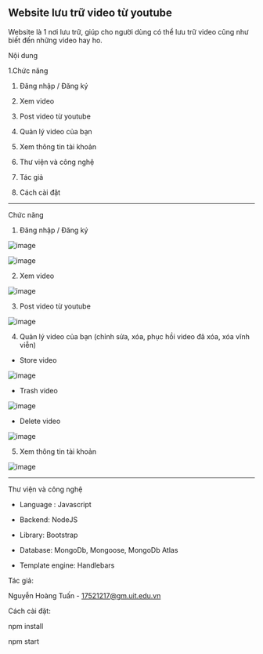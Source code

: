Website lưu trữ video từ youtube
---
Website là 1 nơi lưu trữ, giúp cho người dùng có thể lưu trữ video cũng như biết đến những video hay ho.

Nội dung

1.Chức năng

  1. Đăng nhập / Đăng ký
  
  2. Xem video
  
  3. Post video từ youtube
  
  4. Quản lý video của bạn
  
  5. Xem thông tin tài khoản

2. Thư viện và công nghệ

3. Tác giả

4. Cách cài đặt

---

Chức năng
  
  1. Đăng nhập / Đăng ký

  ![image](https://user-images.githubusercontent.com/48887111/122668969-272e6500-d1e5-11eb-9099-9aa7b1134180.png)
  
  ![image](https://user-images.githubusercontent.com/48887111/122668975-331a2700-d1e5-11eb-81cc-57d2ce610a8d.png)

  2. Xem video
  
  ![image](https://user-images.githubusercontent.com/48887111/122668986-4b8a4180-d1e5-11eb-9983-2cb05ea93d9a.png)
  
  3. Post video từ youtube
  
  ![image](https://user-images.githubusercontent.com/48887111/122669044-9f952600-d1e5-11eb-93b9-591bdb381825.png)

  4. Quản lý video của bạn (chỉnh sửa, xóa, phục hồi video đã xóa, xóa vĩnh viễn)
  
  * Store video
  
  ![image](https://user-images.githubusercontent.com/48887111/122669117-04e91700-d1e6-11eb-9454-9bef82a7b1c6.png)
  
  * Trash video
  
  ![image](https://user-images.githubusercontent.com/48887111/122669139-20542200-d1e6-11eb-9b3e-176b7b7be654.png)
  
  * Delete video
  
  ![image](https://user-images.githubusercontent.com/48887111/122669148-2e09a780-d1e6-11eb-9acc-29112e5c034f.png)

  5. Xem thông tin tài khoản
  
  ![image](https://user-images.githubusercontent.com/48887111/122669063-c05d7b80-d1e5-11eb-98ef-3abd6af23806.png)

---

Thư viện và công nghệ
  
  * Language : Javascript
  
  * Backend: NodeJS
  
  * Library: Bootstrap
  
  * Database: MongoDb, Mongoose, MongoDb Atlas
  
  * Template engine: Handlebars

Tác giả:
  
  Nguyễn Hoàng Tuấn - 17521217@gm.uit.edu.vn
  
Cách cài đặt:
  
  npm install
  
  npm start
